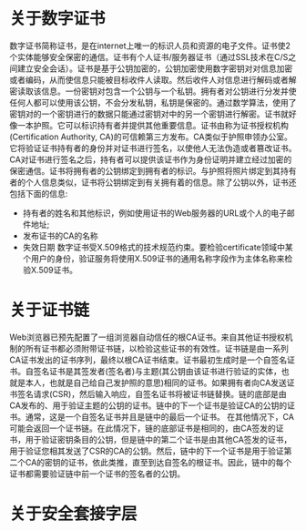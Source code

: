 # 关于数字证书
数字证书简称证书，是在internet上唯一的标识人员和资源的电子文件。证书使2个实体能够安全保密的通信。证书有个人证书/服务器证书（通过SSL技术在C/S之间建立安全会话）。证书是基于公钥加密的，公钥加密使用数字密钥对对信息加密或者编码，从而使信息只能被目标收件人读取。然后收件人对信息进行解码或者解密读取该信息。一份密钥对包含一个公钥与一个私钥。拥有者对公钥进行分发并使任何人都可以使用该公钥，不会分发私钥，私钥是保密的。通过数学算法，使用了密钥对的一个密钥进行的数据只能通过密钥对中的另一个密钥进行解密。证书就好像一本护照。它可以标识持有者并提供其他重要信息。证书由称为证书授权机构(Certification Authority, CA)的可信赖第三方发布。CA类似于护照申领办公室。它将验证证书持有者的身份并对证书进行签名，以使他人无法伪造或者篡改证书。CA对证书进行签名之后，持有者可以提供该证书作为身份证明并建立经过加密的保密通信。证书将拥有者的公钥绑定到拥有者的标识。与护照将照片绑定到其持有者的个人信息类似，证书将公钥绑定到有关拥有着的信息。除了公钥以外，证书还包括下面的信息:
- 持有者的姓名和其他标识，例如使用证书的Web服务器的URL或个人的电子邮件地址;
- 发布证书的CA的名称
- 失效日期
数字证书受X.509格式的技术规范约束。要检验certificate领域中某个用户的身份，验证服务将使用X.509证书的通用名称字段作为主体名称来检验X.509证书。
# 关于证书链
Web浏览器已预先配置了一组浏览器自动信任的根CA证书。来自其他证书授权机制的所有证书都必须附带证书链，以检验这些证书的有效性。证书链是由一系列CA证书发出的证书序列，最终以根CA证书结束。证书最初生成时是一个自签名证书。自签名证书是其签发者(签名者)与主题(其公钥由该证书进行验证的实体，也就是本人，也就是自己给自己发护照的意思)相同的证书。如果拥有者向CA发送证书签名请求(CSR)，然后输入响应，自签名证书将被证书链替换。链的底部是由CA发布的、用于验证主题的公钥的证书。链中的下一个证书是验证CA的公钥的证书。通常，这是一个自签名证书并且是链中的最后一个证书。
在其他情况下，CA可能会返回一个证书链。在此情况下，链的底部证书是相同的，由CA签发的证书，用于验证密钥条目的公钥，但是链中的第二个证书是由其他CA签发的证书，用于验证您相其发送了CSR的CA的公钥。然后，链中的下一个证书是用于验证第二个CA的密钥的证书，依此类推，直至到达自签名的根证书。因此，链中的每个证书都需要验证链中前一个证书的签名者的公钥。
# 关于安全套接字层
